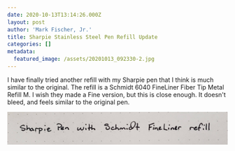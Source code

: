 ```yaml
---
date: 2020-10-13T13:14:26.000Z
layout: post
author: 'Mark Fischer, Jr.'
title: Sharpie Stainless Steel Pen Refill Update
categories: []
metadata:
  featured_image: /assets/20201013_092330-2.jpg
---
```


I have finally tried another refill with my Sharpie pen that I think is much similar to the original. The refill is a Schmidt 6040 FineLiner Fiber Tip Metal Refill M. I wish they made a Fine version, but this is close enough. It doesn't bleed, and feels similar to the original pen.

![](/assets/20201013_092330-2.jpg)
